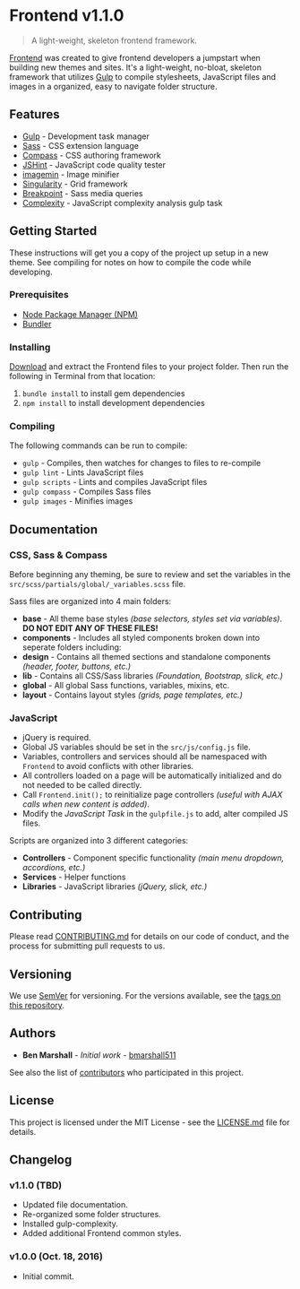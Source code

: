 # Frontend v1.1.0
> A light-weight, skeleton frontend framework.

[Frontend](https://bmarshall511.github.io/frontend/) was created to give frontend developers a jumpstart when building new themes and sites. It's a light-weight, no-bloat, skeleton framework that utilizes [Gulp](http://gulpjs.com/) to compile stylesheets, JavaScript files and images in a organized, easy to navigate folder structure.

## Features

* [Gulp](http://gulpjs.com/) - Development task manager
* [Sass](http://sass-lang.com/) - CSS extension language
* [Compass](http://compass-style.org/) - CSS authoring framework
* [JSHint](http://jshint.com/) - JavaScript code quality tester
* [imagemin](https://github.com/imagemin/imagemin) - Image minifier
* [Singularity](https://github.com/at-import/Singularity) - Grid framework
* [Breakpoint](http://breakpoint-sass.com/) - Sass media queries
* [Complexity](https://www.npmjs.com/package/gulp-complexity) - JavaScript complexity analysis gulp task

## Getting Started

These instructions will get you a copy of the project up setup in a new theme. See compiling for notes on how to compile the code while developing.

### Prerequisites

* [Node Package Manager (NPM)](https://www.npmjs.com/)
* [Bundler](http://bundler.io/)

### Installing

[Download](https://github.com/bmarshall511/frontend/archive/master.zip) and extract the Frontend files to your project folder. Then run the following in Terminal from that location:

1. ```bundle install``` to install gem dependencies
2. ```npm install``` to install development dependencies

### Compiling

The following commands can be run to compile:

* ```gulp``` - Compiles, then watches for changes to files to re-compile
* ```gulp lint``` - Lints JavaScript files
* ```gulp scripts``` - Lints and compiles JavaScript files
* ```gulp compass``` - Compiles Sass files
* ```gulp images``` - Minifies images

## Documentation

### CSS, Sass &amp; Compass

Before beginning any theming, be sure to review and set the variables in the ```src/scss/partials/global/_variables.scss``` file.

Sass files are organized into 4 main folders:

* **base** - All theme base styles *(base selectors, styles set via variables)*. **DO NOT EDIT ANY OF THESE FILES!**
* **components** - Includes all styled components broken down into seperate folders including:
 * **design** - Contains all themed sections and standalone components *(header, footer, buttons, etc.)*
 * **lib** - Contains all CSS/Sass libraries *(Foundation, Bootstrap, slick, etc.)*
* **global** - All global Sass functions, variables, mixins, etc.
* **layout** - Contains layout styles *(grids, page templates, etc.)*

### JavaScript

* jQuery is required.
* Global JS variables should be set in the ```src/js/config.js``` file.
* Variables, controllers and services should all be namespaced with ```Frontend``` to avoid conflicts with other libraries.
* All controllers loaded on a page will be automatically initialized and do not needed to be called directly.
* Call ```Frontend.init();``` to reinitialize page controllers *(useful with AJAX calls when new content is added)*.
* Modify the *JavaScript Task* in the ```gulpfile.js``` to add, alter compiled JS files.

Scripts are organized into 3 different categories:

* **Controllers** - Component specific functionality *(main menu dropdown, accordions, etc.)*
* **Services** - Helper functions
* **Libraries** - JavaScript libraries *(jQuery, slick, etc.)*

## Contributing

Please read [CONTRIBUTING.md](https://gist.github.com/bmarshall511/4e6cf39876a5b0394fbe54f1c7fb324b) for details on our code of conduct, and the process for submitting pull requests to us.

## Versioning

We use [SemVer](http://semver.org/) for versioning. For the versions available, see the [tags on this repository](https://github.com/bmarshall511/frontend/releases).

## Authors

* **Ben Marshall** - *Initial work* - [bmarshall511](https://github.com/bmarshall511)

See also the list of [contributors](https://github.com/bmarshall511/frontend/contributors) who participated in this project.

## License

This project is licensed under the MIT License - see the [LICENSE.md](LICENSE.md) file for details.

## Changelog

### v1.1.0 (TBD)

* Updated file documentation.
* Re-organized some folder structures.
* Installed gulp-complexity.
* Added additional Frontend common styles.

### v1.0.0 (Oct. 18, 2016)

* Initial commit.
